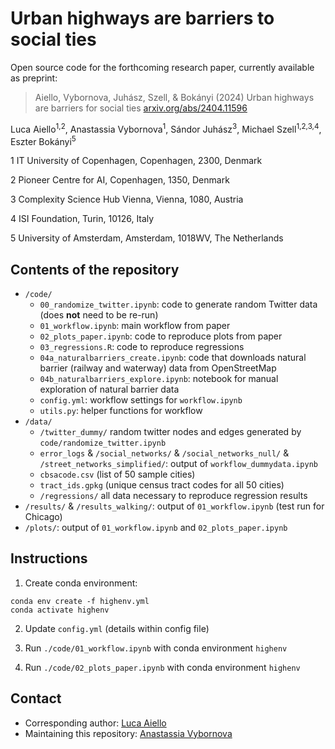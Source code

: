# Urban highways are barriers to social ties

Open source code for the forthcoming research paper, currently available as preprint:

> Aiello, Vybornova, Juhász, Szell, & Bokányi (2024) Urban highways are barriers for social ties [arxiv.org/abs/2404.11596](https://arxiv.org/abs/2404.11596)

Luca Aiello<sup>1,2</sup>, Anastassia Vybornova<sup>1</sup>, Sándor Juhász<sup>3</sup>, Michael Szell<sup>1,2,3,4</sup>, Eszter Bokányi<sup>5</sup>

1 IT University of Copenhagen, Copenhagen, 2300, Denmark

2 Pioneer Centre for AI, Copenhagen, 1350, Denmark

3 Complexity Science Hub Vienna, Vienna, 1080, Austria

4 ISI Foundation, Turin, 10126, Italy

5 University of Amsterdam, Amsterdam, 1018WV, The Netherlands

## Contents of the repository

* `/code/`
    * `00_randomize_twitter.ipynb`: code to generate random Twitter data (does **not** need to be re-run)
    * `01_workflow.ipynb`: main workflow from paper 
    * `02_plots_paper.ipynb`: code to reproduce plots from paper
    * `03_regressions.R`: code to reproduce regressions
    * `04a_naturalbarriers_create.ipynb`: code that downloads natural barrier (railway and waterway) data from OpenStreetMap
    * `04b_naturalbarriers_explore.ipynb`: notebook for manual exploration of natural barrier data
    * `config.yml`: workflow settings for `workflow.ipynb` 
    * `utils.py`: helper functions for workflow
* `/data/`
    * `/twitter_dummy/` random twitter nodes and edges generated by `code/randomize_twitter.ipynb`
    * `error_logs` & `/social_networks/` & `/social_networks_null/` & `/street_networks_simplified/`: output of `workflow_dummydata.ipynb`
    * `cbsacode.csv` (list of 50 sample cities)
    * `tract_ids.gpkg` (unique census tract codes for all 50 cities)
    * `/regressions/` all data necessary to reproduce regression results
* `/results/` & `/results_walking/`: output of `01_workflow.ipynb` (test run for Chicago)
* `/plots/`: output of `01_workflow.ipynb` and `02_plots_paper.ipynb`

## Instructions

1. Create conda environment:

```
conda env create -f highenv.yml
conda activate highenv
```

2. Update `config.yml` (details within config file)

3. Run `./code/01_workflow.ipynb` with conda environment `highenv`

4. Run `./code/02_plots_paper.ipynb` with conda environment `highenv`

## Contact

* Corresponding author: [Luca Aiello](mailto:luai@itu.dk)
* Maintaining this repository: [Anastassia Vybornova](mailto:anvy@itu.dk)
